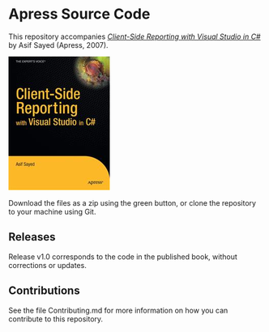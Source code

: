 # Apress Source Code

This repository accompanies [*Client-Side Reporting with Visual Studio in C#*](http://www.apress.com/9781590598542) by Asif Sayed (Apress, 2007).

![Cover image](9781590598542.jpg)

Download the files as a zip using the green button, or clone the repository to your machine using Git.

## Releases

Release v1.0 corresponds to the code in the published book, without corrections or updates.

## Contributions

See the file Contributing.md for more information on how you can contribute to this repository.
